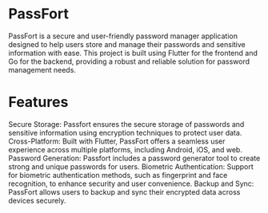 # PassFort
PassFort is a secure and user-friendly password manager application designed to help users store and manage their passwords and sensitive information with ease. This project is built using Flutter for the frontend and Go for the backend, providing a robust and reliable solution for password management needs.

# Features

Secure Storage: Passfort ensures the secure storage of passwords and sensitive information using encryption techniques to protect user data.
Cross-Platform: Built with Flutter, PassFort offers a seamless user experience across multiple platforms, including Android, iOS, and web.
Password Generation: Passfort includes a password generator tool to create strong and unique passwords for users.
Biometric Authentication: Support for biometric authentication methods, such as fingerprint and face recognition, to enhance security and user convenience.
Backup and Sync: PassFort allows users to backup and sync their encrypted data across devices securely.
